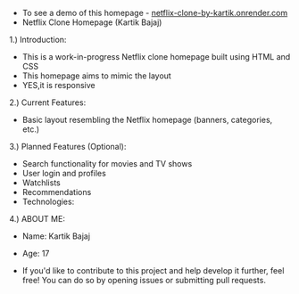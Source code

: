 - To see a demo of this homepage - [netflix-clone-by-kartik.onrender.com](https://netflix-clone-by-kartik.onrender.com.)
- Netflix Clone Homepage (Kartik Bajaj)


1.) Introduction:

- This is a work-in-progress Netflix clone homepage built using HTML and CSS
- This homepage aims to mimic the layout
- YES,it is responsive


2.) Current Features:
- Basic layout resembling the Netflix homepage (banners, categories, etc.)



3.) Planned Features (Optional):

- Search functionality for movies and TV shows
- User login and profiles
- Watchlists
- Recommendations
- Technologies:

4.) ABOUT ME:

- Name: Kartik Bajaj
- Age: 17

- If you'd like to contribute to this project and help develop it further, feel free! You can do so by opening issues or submitting pull requests.
